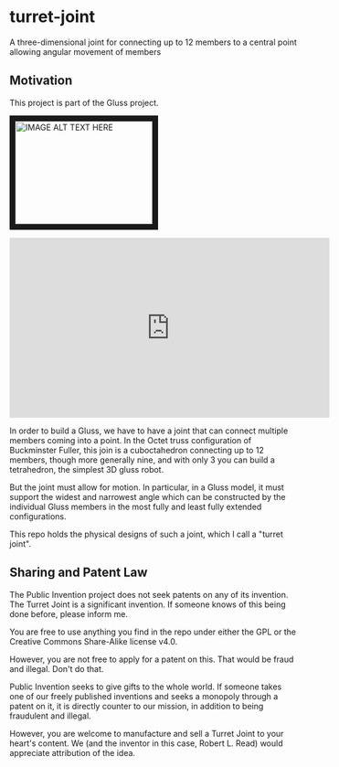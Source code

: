 # turret-joint
A three-dimensional joint for connecting up to 12 members to a central point allowing angular movement of members

## Motivation

This project is part of the Gluss project.

<a href="http://www.youtube.com/watch?feature=player_embedded&v=cpzPVwBoE_4
" target="_blank"><img src="http://img.youtube.com/vi/cpzPVwBoE_4/0.jpg" 
alt="IMAGE ALT TEXT HERE" width="240" height="180" border="10" /></a>

<iframe width="560" height="315" src="https://www.youtube.com/embed/cpzPVwBoE_4?list=PL9nAioXQFlE7_1zlxAb6CpyUpH4s4bhc8" frameborder="0" allowfullscreen></iframe>

In order to build a Gluss, we have to have a joint that can connect multiple members coming into a point.  In the Octet truss
configuration of Buckminster Fuller, this join is a cuboctahedron connecting up to 12 members, though more generally nine, 
and with only 3 you can build a tetrahedron, the simplest 3D gluss robot.

But the joint must allow for motion.  In particular, in a Gluss model, it must support the widest and narrowest angle which 
can be constructed by the individual Gluss members in the most fully and least fully extended configurations.

This repo holds the physical designs of such a joint, which I call a "turret joint".

## Sharing and Patent Law

The Public Invention project does not seek patents on any of its invention.  The Turret Joint is a significant invention. 
If someone knows of this being done before, please inform me.

You are free to use anything you find in the repo under either the GPL or the Creative Commons Share-Alike license v4.0.

However, you are not free to apply for a patent on this.  That would be fraud and illegal. Don't do that.

Public Invention seeks to give gifts to the whole world. If someone takes one of our freely published inventions and seeks a monopoly through a patent on it, it is directly counter to our mission, in addition to being fraudulent and illegal.

However, you are welcome to manufacture and sell a Turret Joint to your heart's content. We (and the inventor in this case, Robert L. Read) would appreciate attribution of the idea.
